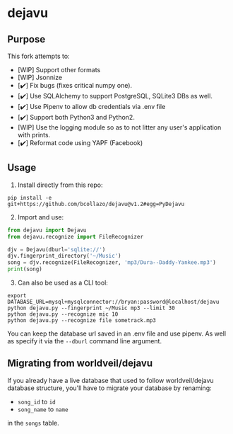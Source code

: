 # dejavu

## Purpose

This fork attempts to:
*   [WIP] Support other formats
*   [WIP] Jsonnize
*   [:heavy_check_mark:] Fix bugs (fixes critical numpy one).
*   [:heavy_check_mark:] Use SQLAlchemy to support PostgreSQL, SQLite3 DBs as well.
*   [:heavy_check_mark:] Use Pipenv to allow db credentials via .env file
*   [:heavy_check_mark:] Support both Python3 and Python2.
*   [WIP] Use the logging module so as to not litter any user's application with prints.
*   [:heavy_check_mark:] Reformat code using YAPF (Facebook)

## Usage

1.  Install directly from this repo:

```commandline
pip install -e git+https://github.com/bcollazo/dejavu@v1.2#egg=PyDejavu
```

2.  Import and use:

```python
from dejavu import Dejavu
from dejavu.recognize import FileRecognizer

djv = Dejavu(dburl='sqlite://')
djv.fingerprint_directory('~/Music')
song = djv.recognize(FileRecognizer, 'mp3/Dura--Daddy-Yankee.mp3')
print(song)
```

3.  Can also be used as a CLI tool:

```commandline
export DATABASE_URL=mysql+mysqlconnector://bryan:password@localhost/dejavu
python dejavu.py --fingerprint ~/Music mp3 --limit 30
python dejavu.py --recognize mic 10
python dejavu.py --recognize file sometrack.mp3
```

You can keep the database url saved in an .env file and use pipenv. As
well as specify it via the `--dburl` command line argument.

## Migrating from worldveil/dejavu

If you already have a live database that used to follow worldveil/dejavu
database structure, you'll have to migrate your database
by renaming:

*   `song_id` to `id`
*   `song_name` to `name`

in the `songs` table.
